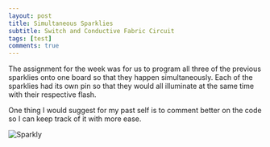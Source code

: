 ```yaml
---
layout: post
title: Simultaneous Sparklies 
subtitle: Switch and Conductive Fabric Circuit
tags: [test]
comments: true
---
```

The assignment for the week was for us to program all three of the previous sparklies onto one board so that they happen simultaneously.
Each of the sparklies had its own pin so that they would all illuminate at the same time with their respective flash.

One thing I would suggest for my past self is to comment better on the code so I can keep track of it with more ease.

![Sparkly](https://paulharshbarger.github.io/img/sparkly.png)
